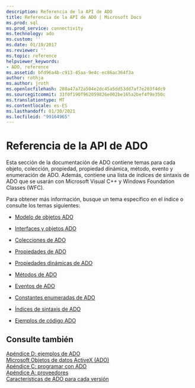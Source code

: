 ```yaml
---
description: Referencia de la API de ADO
title: Referencia de la API de ADO | Microsoft Docs
ms.prod: sql
ms.prod_service: connectivity
ms.technology: ado
ms.custom: ''
ms.date: 01/19/2017
ms.reviewer: ''
ms.topic: reference
helpviewer_keywords:
- ADO, reference
ms.assetid: bfd96a4b-c913-45aa-9e4c-ec86ac364f3a
author: rothja
ms.author: jroth
ms.openlocfilehash: 208a47a72a504e2dc45a5dd53dd7af7e203f4dc9
ms.sourcegitcommit: 33f0f190f962059826e002be165a2bef4f9e350c
ms.translationtype: MT
ms.contentlocale: es-ES
ms.lasthandoff: 01/30/2021
ms.locfileid: "99164965"
---
```

# <a name="ado-api-reference"></a>Referencia de la API de ADO
Esta sección de la documentación de ADO contiene temas para cada objeto, colección, propiedad, propiedad dinámica, método, evento y enumeración de ADO. Además, contiene una lista de índices de sintaxis de ADO que se usarán con Microsoft Visual C++ y Windows Foundation Classes (WFC).  
  
 Para obtener más información, busque un tema específico en el índice o consulte los temas siguientes:  
  
-   [Modelo de objetos ADO](./ado-object-model.md)  
  
-   [Interfaces y objetos ADO](./ado-objects-and-interfaces.md)  
  
-   [Colecciones de ADO](./ado-collections.md)  
  
-   [Propiedades de ADO](./ado-properties.md)  
  
-   [Propiedades dinámicas de ADO](./ado-dynamic-properties.md)  
  
-   [Métodos de ADO](./ado-methods.md)  
  
-   [Eventos de ADO](./ado-events.md)  
  
-   [Constantes enumeradas de ADO](./ado-enumerated-constants.md)  
  
-   [Índices de sintaxis de ADO](./ado-syntax-indexes.md)  
  
-   [Ejemplos de código ADO](./ado-code-examples.md)  
  
## <a name="see-also"></a>Consulte también  
 [Apéndice D: ejemplos de ADO](../../guide/appendixes/appendix-d-ado-samples.md)   
 [Microsoft Objetos de datos ActiveX (ADO)](../../microsoft-activex-data-objects-ado.md)   
 [Apéndice C: programar con ADO](../../guide/appendixes/appendix-c-programming-with-ado.md)   
 [Apéndice A: proveedores](../../guide/appendixes/appendix-a-providers.md)   
 [Características de ADO para cada versión](../../guide/ado-history.md)